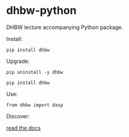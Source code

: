 # dhbw-python

DHBW lecture accompanying Python package.

Install:

`pip install dhbw`

Upgrade:

`pip uninstall -y dhbw`

`pip install dhbw`

Use:

`from dhbw import dasp`

Discover:

[read the docs](https://jurihock.github.io/dhbw-python/docs/html/index.html)
